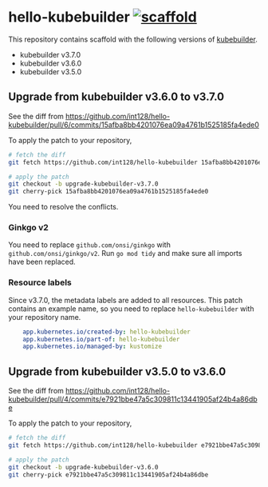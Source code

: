 # hello-kubebuilder [![scaffold](https://github.com/int128/hello-kubebuilder/actions/workflows/scaffold.yaml/badge.svg)](https://github.com/int128/hello-kubebuilder/actions/workflows/scaffold.yaml)

This repository contains scaffold with the following versions of [kubebuilder](https://github.com/kubernetes-sigs/kubebuilder).

- kubebuilder v3.7.0
- kubebuilder v3.6.0
- kubebuilder v3.5.0

## Upgrade from kubebuilder v3.6.0 to v3.7.0

See the diff from https://github.com/int128/hello-kubebuilder/pull/6/commits/15afba8bb4201076ea09a4761b1525185fa4ede0

To apply the patch to your repository,

```sh
# fetch the diff
git fetch https://github.com/int128/hello-kubebuilder 15afba8bb4201076ea09a4761b1525185fa4ede0

# apply the patch
git checkout -b upgrade-kubebuilder-v3.7.0
git cherry-pick 15afba8bb4201076ea09a4761b1525185fa4ede0
```

You need to resolve the conflicts.

### Ginkgo v2

You need to replace `github.com/onsi/ginkgo` with `github.com/onsi/ginkgo/v2`.
Run `go mod tidy` and make sure all imports have been replaced.

### Resource labels

Since v3.7.0, the metadata labels are added to all resources.
This patch contains an example name, so you need to replace `hello-kubebuilder` with your repository name.

```yaml
    app.kubernetes.io/created-by: hello-kubebuilder
    app.kubernetes.io/part-of: hello-kubebuilder
    app.kubernetes.io/managed-by: kustomize
```

## Upgrade from kubebuilder v3.5.0 to v3.6.0

See the diff from https://github.com/int128/hello-kubebuilder/pull/4/commits/e7921bbe47a5c309811c13441905af24b4a86dbe

To apply the patch to your repository,

```sh
# fetch the diff
git fetch https://github.com/int128/hello-kubebuilder e7921bbe47a5c309811c13441905af24b4a86dbe

# apply the patch
git checkout -b upgrade-kubebuilder-v3.6.0
git cherry-pick e7921bbe47a5c309811c13441905af24b4a86dbe
```
